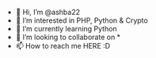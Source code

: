 - 👋 Hi, I’m @ashba22
- 👀 I’m interested in PHP, Python & Crypto
- 🌱 I’m currently learning Python
- 💞️ I’m looking to collaborate on *
- 📫 How to reach me HERE :D

<!---
ashba22/ashba22 is a ✨ special ✨ repository because its `README.md` (this file) appears on your GitHub profile.
You can click the Preview link to take a look at your changes.
--->
